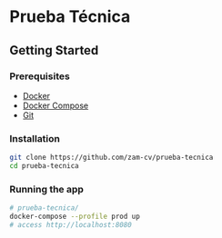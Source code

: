 # Prueba Técnica

## Getting Started

### Prerequisites

- [Docker](https://docs.docker.com/engine/install/)
- [Docker Compose](https://docs.docker.com/compose/install/)
- [Git](https://git-scm.com/downloads)

### Installation

```bash
git clone https://github.com/zam-cv/prueba-tecnica
cd prueba-tecnica
```

### Running the app

```bash
# prueba-tecnica/
docker-compose --profile prod up
# access http://localhost:8080
```